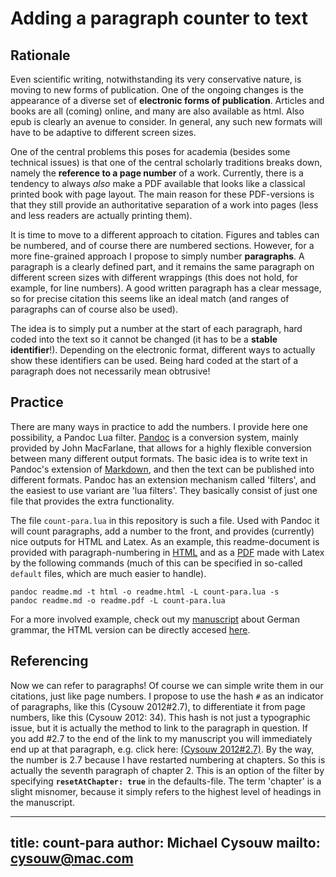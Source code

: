 # Adding a paragraph counter to text

## Rationale

Even scientific writing, notwithstanding its very conservative nature, is moving to new forms of publication. One of the ongoing changes is the appearance of a diverse set of **electronic forms of publication**. Articles and books are all (coming) online, and many are also available as html. Also epub is clearly an avenue to consider. In general, any such new formats will have to be adaptive to different screen sizes.

One of the central problems this poses for academia (besides some technical issues) is that one of the central scholarly traditions breaks down, namely the **reference to a page number** of a work. Currently, there is a tendency to always *also* make a PDF available that looks like a classical printed book with page layout. The main reason for these PDF-versions is that they still provide an authoritative separation of a work into pages (less and less readers are actually printing them).

It is time to move to a different approach to citation. Figures and tables can be numbered, and of course there are numbered sections. However, for a more fine-grained approach I propose to simply number **paragraphs**. A paragraph is a clearly defined part, and it remains the same paragraph on different screen sizes with different wrappings (this does not hold, for example, for line numbers). A good written paragraph has a clear message, so for precise citation this seems like an ideal match (and ranges of paragraphs can of course also be used).

The idea is to simply put a number at the start of each paragraph, hard coded into the text so it cannot be changed (it has to be a **stable identifier**!). Depending on the electronic format, different ways to actually show these identifiers can be used. Being hard coded at the start of a paragraph does not necessarily mean obtrusive!

## Practice

There are many ways in practice to add the numbers. I provide here one possibility, a Pandoc Lua filter. [Pandoc](https://pandoc.org) is a conversion system, mainly provided by John MacFarlane, that allows for a highly flexible conversion between many different output formats. The basic idea is to write text in Pandoc's extension of [Markdown](https://daringfireball.net/projects/markdown/syntax), and then the text can be published into different formats. Pandoc has an extension mechanism called 'filters', and the easiest to use variant are 'lua filters'. They basically consist of just one file that provides the extra functionality.

The file `count-para.lua` in this repository is such a file. Used with Pandoc it will count paragraphs, add a number to the front, and provides (currently) nice outputs for HTML and Latex. As an example, this readme-document is provided with paragraph-numbering in [HTML](https://rawgit.com/cysouw/count-para/master/readme.html) and as a [PDF](https://rawgit.com/cysouw/count-para/master/readme.pdf) made with Latex by the following commands (much of this can be specified in so-called `default` files, which are much easier to handle).

```
pandoc readme.md -t html -o readme.html -L count-para.lua -s
pandoc readme.md -o readme.pdf -L count-para.lua
```

For a more involved example, check out my [manuscript](https://github.com/cysouw/diathesis) about German grammar, the HTML version can be directly accesed [here](https://rawgit.com/cysouw/diathesis/master/cysouwDiathesisManuscript.html).

## Referencing

Now we can refer to paragraphs! Of course we can simple write them in our citations, just like page numbers. I propose to use the hash `#` as an indicator of paragraphs, like this (Cysouw 2012#2.7), to differentiate it from page numbers, like this (Cysouw 2012: 34). This hash is not just a typographic issue, but it is actually the method to link to the paragraph in question. If you add #2.7 to the end of the link to my manuscript you will immediately end up at that paragraph, e.g. click here: [(Cysouw 2012#2.7)](https://rawgit.com/cysouw/diathesis/master/cysouwDiathesisManuscript.html#2.7). By the way, the number is 2.7 because I have restarted numbering at chapters. So this is actually the seventh paragraph of chapter 2. This is an option of the filter by specifying **`resetAtChapter: true`** in the defaults-file. The term 'chapter' is a slight misnomer, because it simply refers to the highest level of headings in the manuscript.

---
title: count-para
author: Michael Cysouw
mailto: cysouw@mac.com
---



